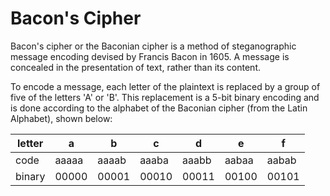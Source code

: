 # Bacon's Cipher
Bacon's cipher or the Baconian cipher is a method of steganographic message encoding devised by Francis Bacon in 1605. A message is concealed in the presentation of text, rather than its content.

To encode a message, each letter of the plaintext is replaced by a group of five of the letters 'A' or 'B'. This replacement is a 5-bit binary encoding and is done according to the alphabet of the Baconian cipher (from the Latin Alphabet), shown below:

|letter|  a   |  b   |  c   |  d   |  e   |  f   |
|------|------|------|------|------|------|------|
|code  |aaaaa |aaaab |aaaba |aaabb |aabaa |aabab |
|binary|00000 |00001 |00010 |00011 |00100 |00101 |
